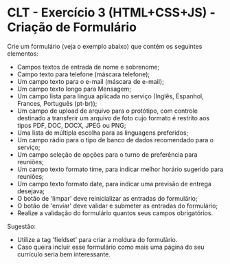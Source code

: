 # CLT - Exercício 3 (HTML+CSS+JS) - Criação de Formulário
Crie um formulário (veja o exemplo abaixo) que contém os seguintes elementos:

* Campos textos de entrada de nome e sobrenome;
* Campo texto para telefone (máscara telefone);
* Um campo texto para o e-mail (máscara de e-mail);
* Um campo texto longo para Mensagem;
* Um campo lista para língua aplicada no serviço (Inglês, Espanhol, Frances, Português (pt-br));
* Um campo de upload de arquivo para o protótipo, com controle destinado a transferir um arquivo de foto cujo formato é restrito aos tipos PDF, DOC, DOCX, JPEG ou PNG;
* Uma lista de múltipla escolha para as linguagens preferidos;
* Um campo rádio para o tipo de banco de dados recomendado para o serviço;
* Um campo seleção de opções para o turno de preferência para reuniões;
* Um campo texto formato time, para indicar melhor horário sugerido para reuniões;
* Um campo texto formato date, para indicar uma previsão de entrega desejava;
* O botão de 'limpar' deve reinicializar as entradas do formulário;
* O botão de 'enviar' deve validar e submeter as entradas do formulário;
* Realize a validação do formulário quantos seus campos obrigatórios.

Sugestão: 
* Utilize a tag 'fieldset' para criar a moldura do formulário.
* Caso queira incluir esse formulário como mais uma página do seu currículo seria bem interessante. 

